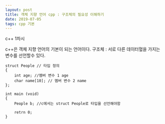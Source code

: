 ```yaml
---
layout: post
title: 객체 지향 언어 cpp : 구조체의 필요성 이해하기
date: 2019-07-05
tags: cpp 기본
---
```


c++ 1차시 


c++은 객체 지향 언어의 기본이 되는 언어이다.
구조체 : 서로 다른 데이터혈을 가지는 변수를 선언할수 있다.

```
struct People // 타입 정의
{
	int age; //멤버 변수 1 age
	char name[10]; // 멤버 변수 2 name
};

int main (void)
{
    People b; //c에서는 struct People로 타입을 선언해야함

	retrn 0;
}

```


